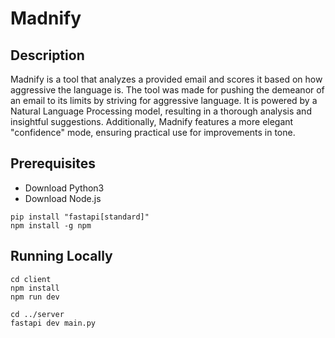 # Madnify

## Description
Madnify is a tool that analyzes a provided email and scores it based on how aggressive the language is.
The tool was made for pushing the demeanor of an email to its limits by striving for aggressive language.
It is powered by a Natural Language Processing model, resulting in a thorough analysis and insightful suggestions.
Additionally, Madnify features a more elegant "confidence" mode, ensuring practical use for improvements in tone.

## Prerequisites
* Download Python3
* Download Node.js

```aiignore
pip install "fastapi[standard]"
npm install -g npm
```

## Running Locally
```aiignore
cd client
npm install
npm run dev

cd ../server
fastapi dev main.py
```